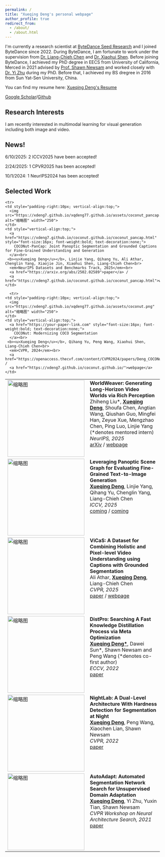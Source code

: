 ```yaml
---
permalink: /
title: "Xueqing Deng's personal webpage"
author_profile: true
redirect_from: 
  - /about/
  - /about.html
---
```


I'm currently a research scientist at [ByteDance Seed Research](https://seed.bytedance.com/en/) and I joined ByteDance since 2022. During ByteDance, I am fortunate to work under the supervision from [Dr. Liang-Chieh Chen](https://scholar.google.com/citations?user=ACjYGPUAAAAJ&hl=en) and [Dr. Xiaohui Shen](https://scholar.google.com/citations?user=pViZYwIAAAAJ&hl=en).  Before joining ByteDance, I achieved my PhD degree in EECS from University of California, Merced in 2021 advised by [Prof. Shawn Newsam](https://scholar.google.com/citations?view_op=list_works&hl=en&hl=en&user=pQZX0mEAAAAJ&sortby=pubdate) and worked closely with [Dr. Yi Zhu](https://scholar.google.com/citations?user=IXw4UiwAAAAJ&hl=en) during my PhD. Before that, I achieved my BS dregree in 2016 from Sun Yat-Sen University, China.

You can find my resume here: [Xueqing Deng's Resume](https://xdeng7.github.io/xqdeng77.github.io/assets/cv_xueqing.pdf)

[Google Scholar](https://scholar.google.com/citations?user=UGhyv2UAAAAJ&hl=en)/[Github](https://github.com/xdeng7)

Research Interests
------
I am recently interested in multimodal learning for visual generation including both image and video.

News!
------
6/10/2025: 2 ICCV2025 have been accepted!

2/24/2025: 1 CPVR2025 has been accepted!

10/1/2024: 1 NeurIPS2024 has been accepted!

Selected Work
------
<table border="0" style="border-collapse: collapse;">
   <tr>
    <td style="padding-right:10px; vertical-align:top;">
      <img src="https://xdeng7.github.io/xqdeng77.github.io/assets/videoweaver.png" alt="缩略图" width="250">
    </td>
    <td style="vertical-align:top;">
      <a href="https://johanan528.github.io/worldweaver_web/" style="font-size:16px; font-weight:bold; text-decoration:none;">
        WorldWeaver: Generating Long-Horizon Video Worlds via Rich Perception
      </a><br>
      Zhiheng Liu*, <b><u>Xueqing Deng</u></b>, Shoufa Chen, Angtian Wang, Qiushan Guo, Mingfei Han, Zeyue Xue, Mengzhao Chen, Ping Luo, Linjie Yang (*denotes mentored intern)<br>
      <em>NeurIPS, 2025</em><br>
      <a href="https://arxiv.org/abs/2508.15720">arXiv</a> /
      <a href="https://johanan528.github.io/worldweaver_web/">webpage</a>
    </td>
  </tr>

    <tr>
    <td style="padding-right:10px; vertical-align:top;">
      <img src="https://xdeng7.github.io/xqdeng77.github.io/assets/coconut_pancap.png" alt="缩略图" width="250">
    </td>
    <td style="vertical-align:top;">
      <a href="https://xdeng7.github.io/coconut.github.io/coconut_pancap.html" style="font-size:16px; font-weight:bold; text-decoration:none;">
        COCONut-PanCap: Joint Panoptic Segmentation and Grounded Captions for Fine-Grained Understanding and Generation
      </a><br>
     <b><u>Xueqing Deng</u></b>, Linjie Yang, Qihang Yu, Ali Athar, Chenglin Yang, Xiaojie Jin, Xiaohui Shen, Liang-Chieh Chen<br>  
      <em>NeurIPS Datasets and Benchmarks Track, 2025</em><br>
      <a href="https://arxiv.org/abs/2502.02589">paper</a> /
      <a href="https://xdeng7.github.io/coconut.github.io/coconut_pancap.html">webpage</a>
    </td>
  </tr>
  
  <tr>
    <td style="padding-right:10px; vertical-align:top;">
      <img src="https://xdeng7.github.io/xqdeng77.github.io/assets/psgbench.png" alt="缩略图" width="250">
    </td>
    <td style="vertical-align:top;">
      <a href="https://your-paper-link.com" style="font-size:16px; font-weight:bold; text-decoration:none;">
        Leveraging Panoptic Scene Graph for Evaluating Fine-Grained Text-to-Image Generation
      </a><br>
      <b><u>Xueqing Deng</u></b>, Linjie Yang, Qihang Yu, Chenglin Yang, Liang-Chieh Chen<br>
      <em>ICCV, 2025</em><br>
      <a href="https://your-paper-link.com">coming</a> /
      <a href="https://your-project-link.com">coming</a>
    </td>
  </tr>
  
  <tr>
    <td style="padding-right:10px; vertical-align:top;">
      <img src="https://xdeng7.github.io/xqdeng77.github.io/assets/vicas.png" alt="缩略图" width="250">
    </td>
    <td style="vertical-align:top;">
      <a href="https://your-paper-link.com" style="font-size:16px; font-weight:bold; text-decoration:none;">
        ViCaS: A Dataset for Combining Holistic and Pixel-level Video Understanding using Captions with Grounded Segmentation
      </a><br>
      Ali Athar, <b><u>Xueqing Deng</u></b>, Liang-Chieh Chen<br>
      <em>CVPR, 2025</em><br>
      <a href="https://openaccess.thecvf.com/content/CVPR2025/html/Athar_ViCaS_A_Dataset_for_Combining_Holistic_and_Pixel-level_Video_Understanding_CVPR_2025_paper.html">paper</a> /
      <a href="https://ali2500.github.io/vicas-project/">webpage</a>
    </td>
  </tr>
  
      <tr>
    <td style="padding-right:10px; vertical-align:top;">
      <img src="https://xdeng7.github.io/xqdeng77.github.io/assets/coconut.png" alt="缩略图" width="250">
    </td>
    <td style="vertical-align:top;">
      <a href="https://your-paper-link.com" style="font-size:16px; font-weight:bold; text-decoration:none;">
        COCONut: Modernizing COCO Segmentation
      </a><br>
     <b><u>Xueqing Deng</u></b>, Qihang Yu, Peng Wang, Xiaohui Shen, Liang-Chieh Chen<br>  
      <em>CVPR, 2024</em><br>
      <a href="https://openaccess.thecvf.com/content/CVPR2024/papers/Deng_COCONut_Modernizing_COCO_Segmentation_CVPR_2024_paper.pdf">paper</a> /
      <a href="https://xdeng7.github.io/coconut.github.io/">webpage</a>
    </td>
  </tr>
       <tr>
    <td style="padding-right:10px; vertical-align:top;">
      <img src="https://xdeng7.github.io/xqdeng77.github.io/assets/distpro.png" alt="缩略图" width="250">
    </td>
    <td style="vertical-align:top;">
      <a href="https://your-paper-link.com" style="font-size:16px; font-weight:bold; text-decoration:none;">
        DistPro: Searching A Fast Knowledge Distillation Process via Meta Optimization
      </a><br>
     <b><u>Xueqing Deng*</u></b>, Dawei Sun*, Shawn Newsam and Peng Wang (*denotes co-first author)<br>  
      <em>ECCV, 2022</em><br>
      <a href="https://openaccess.thecvf.com/content/CVPR2022/html/Deng_NightLab_A_Dual-Level_Architecture_With_Hardness_Detection_for_Segmentation_at_CVPR_2022_paper.html">paper</a> 
    </td>
  </tr>
   <tr>
    <td style="padding-right:10px; vertical-align:top;">
      <img src="https://xdeng7.github.io/xqdeng77.github.io/assets/nightlab.png" alt="缩略图" width="250">
    </td>
    <td style="vertical-align:top;">
      <a href="https://your-paper-link.com" style="font-size:16px; font-weight:bold; text-decoration:none;">
        NightLab: A Dual-Level Architecture With Hardness Detection for Segmentation at Night
      </a><br>
     <b><u>Xueqing Deng</u></b>, Peng Wang, Xiaochen Lian, Shawn Newsam<br>  
      <em>CVPR, 2022</em><br>
      <a href="https://openaccess.thecvf.com/content/CVPR2022/html/Deng_NightLab_A_Dual-Level_Architecture_With_Hardness_Detection_for_Segmentation_at_CVPR_2022_paper.html">paper</a> 
    </td>
  </tr>
     <tr>
    <td style="padding-right:10px; vertical-align:top;">
      <img src="https://xdeng7.github.io/xqdeng77.github.io/assets/autoadapt.png" alt="缩略图" width="250">
    </td>
    <td style="vertical-align:top;">
      <a href="https://your-paper-link.com" style="font-size:16px; font-weight:bold; text-decoration:none;">
        AutoAdapt: Automated Segmentation Network Search for Unsupervised Domain Adaptation
      </a><br>
     <b><u>Xueqing Deng</u></b>, Yi Zhu, Yuxin Tian, Shawn Newsam<br>  
      <em>CVPR Workshop on Neural Architecture Search, 2021</em><br>
      <a href="https://arxiv.org/abs/2106.13227">paper</a> 
    </td>
  </tr>

</table>


